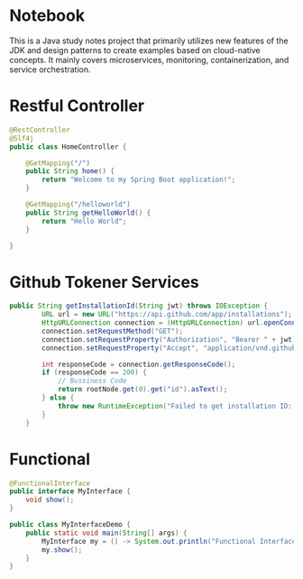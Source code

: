 # Notebook
This is a Java study notes project that primarily utilizes new features of the JDK and design patterns to create examples based on cloud-native concepts. It mainly covers microservices, monitoring, containerization, and service orchestration.

# Restful Controller

```java
@RestController
@Slf4j
public class HomeController {

    @GetMapping("/")
    public String home() {
        return "Welcome to my Spring Boot application!";
    }

    @GetMapping("/helloworld")
    public String getHelloWorld() {
        return "Hello World";
    }

}
```

# Github Tokener Services

```java
public String getInstallationId(String jwt) throws IOException {
        URL url = new URL("https://api.github.com/app/installations");
        HttpURLConnection connection = (HttpURLConnection) url.openConnection();
        connection.setRequestMethod("GET");
        connection.setRequestProperty("Authorization", "Bearer " + jwt);
        connection.setRequestProperty("Accept", "application/vnd.github.v3+json");

        int responseCode = connection.getResponseCode();
        if (responseCode == 200) {
            // Bussiness Code
            return rootNode.get(0).get("id").asText();
        } else {
            throw new RuntimeException("Failed to get installation ID: " + responseCode);
        }
    }

```

# Functional
```java
@FunctionalInterface
public interface MyInterface {
    void show();
}

public class MyInterfaceDemo {
    public static void main(String[] args) {
        MyInterface my = () -> System.out.println("Functional Interface");
        my.show();
    }
}
```
